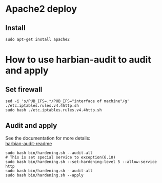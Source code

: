 # Apache2 deploy 

## Install 
```
sudo apt-get install apache2  
```

# How to use harbian-audit to audit and apply 

## Set firewall 
```
sed -i 's/PUB_IFS=.*/PUB_IFS="interface of machine"/g' ./etc.iptables.rules.v4.4http.sh
sudo bash ./etc.iptables.rules.v4.4http.sh
```

## Audit and apply 
See the documentation for more details:   
[harbian-audit-readme](https://github.com/hardenedlinux/harbian-audit/blob/master/README.md) 

```
sudo bash bin/hardening.sh --audit-all 
# This is set special service to exception(6.10)
sudo bash bin/hardening.sh --set-hardening-level 5 --allow-service http
sudo bash bin/hardening.sh --audit-all 
sudo bash bin/hardening.sh --apply
```


